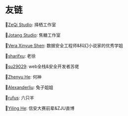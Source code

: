# 友链

:link:[ZeQi Studio](https://github.com/ZeQi-Studio): 择栖工作室

:link:[Jotang Studio](https://github.com/ZeQi-Studio): 焦糖工作室

:link:[Vera Xinyue Shen](https://www.zuozuovera.com/): 数据安全工程师&科幻小说家的优秀学姐

:link:[sharifxu](https://sharifxu.top/): 老徐

:link:[su29029](https://su29029.github.io/): web全栈&安全开发者苏佬

:link:[Zhenyu He](https://hzy0.xyz/): 何神

:link:[Alexanderliu](https://alexanderliu-creator.github.io/): 兔子姐姐

:link:[rufus](https://rufus844789771.gitee.io/): 六只羊

:link:[Yiling He](https://e0hyl.github.io/BLOG-OF-E0/): 信安大赛前辈&ZJU直博



